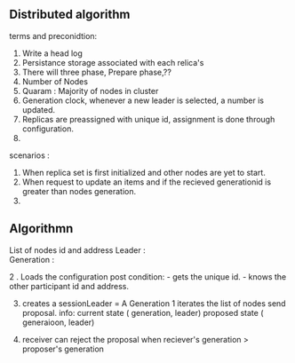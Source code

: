 Distributed algorithm
---
terms and preconidtion: 
1. Write a head log 
2. Persistance storage associated with each relica's
3. There will three phase, Prepare phase,??
4. Number of Nodes
5. Quaram : Majority of nodes in cluster
6. Generation clock, whenever a new leader is selected, a number is updated. 
7. Replicas are preassigned with unique id, assignment is done through configuration.
8.  
 
 scenarios :  
 1.  When replica set is first initialized and other nodes are yet to start.
 2.  When request to update an items and if the recieved generationid is greater than nodes generation.
 3.  

 Algorithmn
 ----
  List of nodes id and address 
  Leader :      
  Generation : 

   

 2 . Loads the configuration 
      post condition: 
      - gets the unique id.
      - knows the other participant id and address.

   
 3. creates a sessionLeader = A 
    Generation 1
    iterates the list of nodes 
      send proposal.
        info: current state ( generation, leader)
              proposed state ( generaioon, leader)

 4. receiver can reject the proposal 
     when reciever's generation > proposer's generation
